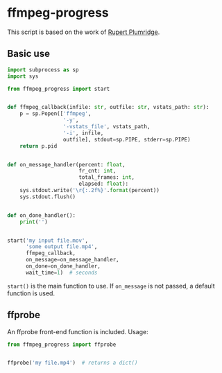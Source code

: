 # ffmpeg-progress

This script is based on the work of [Rupert Plumridge](https://gist.github.com/pruperting/397509/1068d4ced44ded986d0f52ddb4253cfee40921a7).

## Basic use

```python
import subprocess as sp
import sys

from ffmpeg_progress import start


def ffmpeg_callback(infile: str, outfile: str, vstats_path: str):
    p = sp.Popen(['ffmpeg',
                  '-y',
                  '-vstats_file', vstats_path,
                  '-i', infile,
                  outfile], stdout=sp.PIPE, stderr=sp.PIPE)
    return p.pid


def on_message_handler(percent: float,
                       fr_cnt: int,
                       total_frames: int,
                       elapsed: float):
    sys.stdout.write('\r{:.2f%}'.format(percent))
    sys.stdout.flush()


def on_done_handler():
    print('')


start('my input file.mov',
      'some output file.mp4',
      ffmpeg_callback,
      on_message=on_message_handler,
      on_done=on_done_handler,
      wait_time=1)  # seconds
```

`start()` is the main function to use. If `on_message` is not passed, a default function is used.

## ffprobe

An ffprobe front-end function is included. Usage:

```python
from ffmpeg_progress import ffprobe


ffprobe('my file.mp4')  # returns a dict()
```
